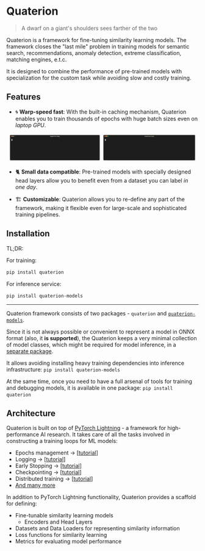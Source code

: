 # Quaterion

>  A dwarf on a giant's shoulders sees farther of the two 

Quaterion is a framework for fine-tuning similarity learning models.
The framework closes the "last mile" problem in training models for semantic search, recommendations, anomaly detection, extreme classification, matching engines, e.t.c.

It is designed to combine the performance of pre-trained models with specialization for the custom task while avoiding slow and costly training.


## Features

* 🌀 **Warp-speed fast**: With the built-in caching mechanism, Quaterion enables you to train thousands of epochs with huge batch sizes even on *laptop GPU*.

<p align="center">
  <img alt="Regular Fine-Tuning" src="./docs/imgs/demo_slow-min-2.gif" width="48%">
  <img alt="Fine-Tuning with Cache" src="./docs/imgs/demo_cached-min-2.gif" width="49%">
</p>

* 🐈‍ **Small data compatible**: Pre-trained models with specially designed head layers allow you to benefit even from a dataset you can label *in one day*.


* 🏗️ **Customizable**: Quaterion allows you to re-define any part of the framework, making it flexible even for large-scale and sophisticated training pipelines.

## Installation

TL;DR:

For training:
```bash
pip install quaterion
```

For inference service:
```bash
pip install quaterion-models
```

---

Quaterion framework consists of two packages - `quaterion` and [`quaterion-models`](https://github.com/qdrant/quaterion-models).

Since it is not always possible or convenient to represent a model in ONNX format (also, it **is supported**), the Quaterion keeps a very minimal collection of model classes, which might be required for model inference, in a [separate package](https://github.com/qdrant/quaterion-models).

It allows avoiding installing heavy training dependencies into inference infrastructure: `pip install quaterion-models`

At the same time, once you need to have a full arsenal of tools for training and debugging models, it is available in one package: `pip install quaterion`

## Architecture

Quaterion is built on top of [PyTorch Lightning](https://github.com/PyTorchLightning/pytorch-lightning) - a framework for high-performance AI research.
It takes care of all the tasks involved in constructing a training loops for ML models:

- Epochs management -> [[tutorial](https://pytorch-lightning.readthedocs.io/en/latest/model/train_model_basic.html)]
- Logging -> [[tutorial](https://pytorch-lightning.readthedocs.io/en/latest/extensions/logging.html?highlight=logging)]
- Early Stopping -> [[tutorial](https://pytorch-lightning.readthedocs.io/en/latest/common/early_stopping.html)]
- Checkpointing -> [[tutorial](https://pytorch-lightning.readthedocs.io/en/latest/common/checkpointing.html)]
- Distributed training -> [[tutorial](https://pytorch-lightning.readthedocs.io/en/latest/clouds/cluster.html)]
- [And many more](https://pytorch-lightning.readthedocs.io/en/latest/starter/introduction.html)

In addition to PyTorch Lightning functionality, Quaterion provides a scaffold for defining:

- Fine-tunable similarity learning models
  - Encoders and Head Layers
- Datasets and Data Loaders for representing similarity information
- Loss functions for similarity learning
- Metrics for evaluating model performance

<!--

<details>
    <summary>Imports and definitions</summary>
    
```python
import torch
from torch import nn
import torchvision
from quaterion import TrainableModel
from quaterion.loss import SimilarityLoss, TripletLoss

from quaterion_models.encoders import Encoder
from quaterion_models.heads import EncoderHead, SkipConnectionHead

class MobilenetV3Encoder(Encoder):
    """Example of an Encoder for images, initialized from the pre-trained model
    """
    def __init__(self, embedding_size: int):
        super().__init__()
        # Download and initialize pre-trained model
        self.encoder = torchvision.models.mobilenet_v3_small(pretrained=True)
        # We remove last layer of the model, so that it will return raw embeddings
        self.encoder.classifier = nn.Identity()

        self._embedding_size = embedding_size

    @property
    def trainable(self) -> bool:
        return False  # We will only tune the head layer

    @property
    def embedding_size(self) -> int:
        return self._embedding_size  # Output size of this encoder

    def forward(self, images):
        return self.encoder.forward(images)

```
</details>

```python

class Model(TrainableModel):
    def __init__(self, embedding_size: int, lr: float):
        self._embedding_size = embedding_size
        self._lr = lr
        super().__init__()

    def configure_encoders(self) -> Encoder:
        # Define one or multiple encoders for the input data.
        # Each encoder could represent its own part of the data, 
        # or different aspects of the same object.
        return MobilenetV3Encoder(self._embedding_size)

    def configure_head(self, input_embedding_size) -> EncoderHead:
        # Forward concatenated encoder output into final trainable layer
        return SkipConnectionHead(input_embedding_size)

    def configure_loss(self) -> SimilarityLoss:
        # Define which loss function to use during the fine-tuning.
        return TripletLoss()

    def configure_optimizers(self):
        # And also which optimizer to use
        return torch.optim.Adam(self.model.parameters(), self._lr)
```

-->
